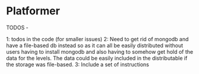 # Platformer

TODOS -   

1: todos in the code (for smaller issues) 
2: Need to get rid of mongodb and have a file-based db instead so as it can all be easily distributed without users having to install mongodb and also having to somehow get hold of the data for the levels.  The data could be easily included in the distributable if the storage was file-based.
3: Include a set of instructions
